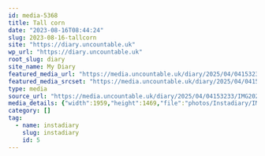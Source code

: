 ```yaml
---
id: media-5368
title: Tall corn
date: "2023-08-16T08:44:24"
slug: 2023-08-16-tallcorn
site: "https://diary.uncountable.uk"
wp_url: "https://diary.uncountable.uk"
root_slug: diary
site_name: My Diary
featured_media_url: "https://media.uncountable.uk/diary/2025/04/04153233/IMG20230816094424.webp"
featured_media_srcset: "https://media.uncountable.uk/diary/2025/04/04153233/IMG20230816094424-300x225.webp 300w, https://media.uncountable.uk/diary/2025/04/04153233/IMG20230816094424-1024x768.webp 1024w, https://media.uncountable.uk/diary/2025/04/04153233/IMG20230816094424-150x150.webp 150w, https://media.uncountable.uk/diary/2025/04/04153233/IMG20230816094424-640x480.webp 640w, https://media.uncountable.uk/diary/2025/04/04153233/IMG20230816094424.webp 1959w"
type: media
source_url: "https://media.uncountable.uk/diary/2025/04/04153233/IMG20230816094424.webp"
media_details: {"width":1959,"height":1469,"file":"photos/Instadiary/IMG20230816094424.webp","filesize":203064,"sizes":{"medium":{"file":"IMG20230816094424-300x225.webp","width":300,"height":225,"filesize":29090,"mime_type":"image/webp","source_url":"https://media.uncountable.uk/diary/2025/04/04153233/IMG20230816094424-300x225.webp"},"large":{"file":"IMG20230816094424-1024x768.webp","width":1024,"height":768,"filesize":207414,"mime_type":"image/webp","source_url":"https://media.uncountable.uk/diary/2025/04/04153233/IMG20230816094424-1024x768.webp"},"thumbnail":{"file":"IMG20230816094424-150x150.webp","width":150,"height":150,"filesize":10760,"mime_type":"image/webp","source_url":"https://media.uncountable.uk/diary/2025/04/04153233/IMG20230816094424-150x150.webp"},"mobwidth":{"file":"IMG20230816094424-640x480.webp","width":640,"height":480,"filesize":104584,"mime_type":"image/webp","source_url":"https://media.uncountable.uk/diary/2025/04/04153233/IMG20230816094424-640x480.webp"},"full":{"file":"IMG20230816094424.webp","width":1959,"height":1469,"mime_type":"image/webp","source_url":"https://media.uncountable.uk/diary/2025/04/04153233/IMG20230816094424.webp"}},"image_meta":{"aperture":"0","credit":"","camera":"","caption":"","created_timestamp":"0","copyright":"","focal_length":"0","iso":"0","shutter_speed":"0","title":"","orientation":"0","keywords":[]}}
category: []
tag:
  - name: instadiary
    slug: instadiary
    id: 5
---
```


